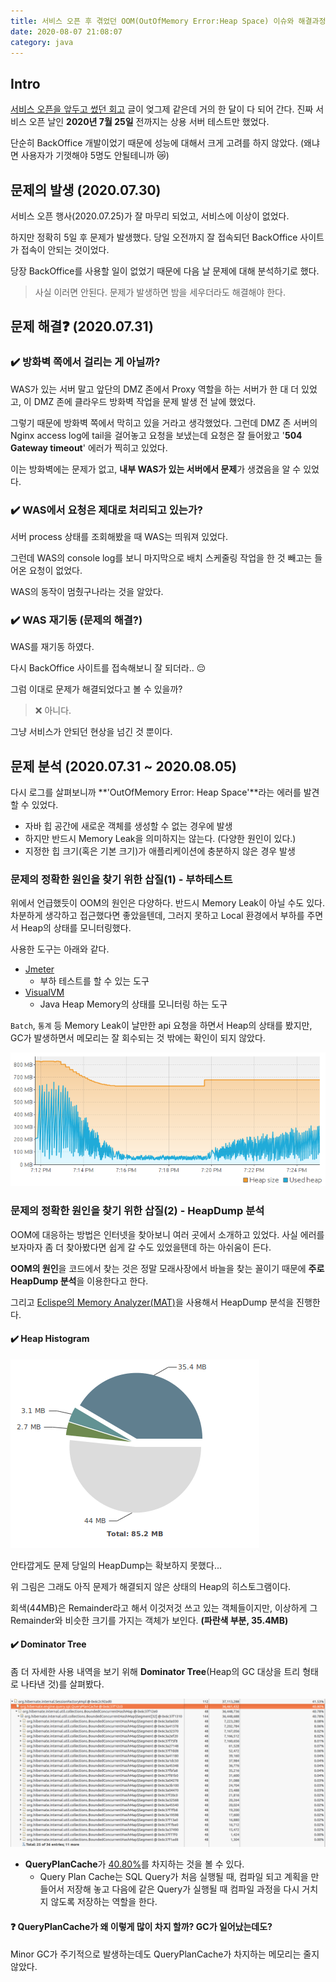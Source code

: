 ```yaml
---
title: 서비스 오픈 후 겪었던 OOM(OutOfMemory Error:Heap Space) 이슈와 해결과정
date: 2020-08-07 21:08:07
category: java
---
```




## Intro

[서비스 오픈을 앞두고 썼던 회고](https://changrea.io/etc/web-project-review/) 글이 엊그제 같은데 거의 한 달이 다 되어 간다. 진짜 서비스 오픈 날인 **2020년 7월 25일** 전까지는 상용 서버 테스트만 했었다.

단순히 BackOffice 개발이었기 때문에 성능에 대해서 크게 고려를 하지 않았다. (왜냐면 사용자가 기껏해야 5명도 안될테니까 :crying_cat_face:)



## 문제의 발생 (2020.07.30)

서비스 오픈 행사(2020.07.25)가 잘 마무리 되었고, 서비스에 이상이 없었다.

하지만 정확히 5일 후 문제가 발생했다. 당일 오전까지 잘 접속되던 BackOffice 사이트가 접속이 안되는 것이었다.

당장 BackOffice를 사용할 일이 없었기 때문에 다음 날 문제에 대해 분석하기로 했다.

> 사실 이러면 안된다. 문제가 발생하면 밤을 세우더라도 해결해야 한다.



## 문제 해결:question: (2020.07.31)

### :heavy_check_mark: 방화벽 쪽에서 걸리는 게 아닐까?

WAS가 있는 서버 말고 앞단의 DMZ 존에서 Proxy 역할을 하는 서버가 한 대 더 있었고, 이 DMZ 존에 클라우드 방화벽 작업을 문제 발생 전 날에 했었다.

그렇기 때문에 방화벽 쪽에서 막히고 있을 거라고 생각했었다. 그런데 DMZ 존 서버의 Nginx access log에 tail을 걸어놓고 요청을 보냈는데 요청은 잘 들어왔고 '**504 Gateway timeout**' 에러가 찍히고 있었다.

이는 방화벽에는 문제가 없고, **내부 WAS가 있는 서버에서 문제**가 생겼음을 알 수 있었다.



### :heavy_check_mark: WAS에서 요청은 제대로 처리되고 있는가?

서버 process 상태를 조회해봤을 때 WAS는 띄워져 있었다.

그런데 WAS의 console log를 보니 마지막으로 배치 스케줄링 작업을 한 것 빼고는 들어온 요청이 없었다.

WAS의 동작이 멈췄구나라는 것을 알았다.



### :heavy_check_mark: WAS 재기동 (문제의 해결?)

WAS를 재기동 하였다.

다시 BackOffice 사이트를 접속해보니 잘 되더라.. :pensive:

그럼 이대로 문제가 해결되었다고 볼 수 있을까?

> :x: 아니다.

그냥 서비스가 안되던 현상을 넘긴 것 뿐이다.



## 문제 분석 (2020.07.31 ~ 2020.08.05)

다시 로그를 살펴보니까 **'OutOfMemory Error: Heap Space'**라는 에러를 발견할 수 있었다.

- 자바 힙 공간에 새로운 객체를 생성할 수 없는 경우에 발생
- 하지만 반드시 Memory Leak을 의미하지는 않는다. (다양한 원인이 있다.)
- 지정한 힙 크기(혹은 기본 크기)가 애플리케이션에 충분하지 않은 경우 발생



### 문제의 정확한 원인을 찾기 위한 삽질(1) - 부하테스트

위에서 언급했듯이 OOM의 원인은 다양하다. 반드시 Memory Leak이 아닐 수도 있다. 차분하게 생각하고 접근했다면 좋았을텐데, 그러지 못하고 Local 환경에서 부하를 주면서 Heap의 상태를 모니터링했다.

사용한 도구는 아래와 같다.

- [Jmeter](https://jmeter.apache.org/)
  - 부하 테스트를 할 수 있는 도구
- [VisualVM](https://visualvm.github.io/)
  - Java Heap Memory의 상태를 모니터링 하는 도구



`Batch`, `통계` 등 Memory Leak이 날만한 api 요청을 하면서 Heap의 상태를 봤지만, GC가 발생하면서 메모리는 잘 회수되는 것 밖에는 확인이 되지 않았다.

<img src="./img/heap.png" />



### 문제의 정확한 원인을 찾기 위한 삽질(2) - HeapDump 분석

OOM에 대응하는 방법은 인터넷을 찾아보니 여러 곳에서 소개하고 있었다. 사실 에러를 보자마자 좀 더 찾아봤다면 쉽게 갈 수도 있었을탠데 하는 아쉬움이 든다.

**OOM의 원인**을 코드에서 찾는 것은 정말 모래사장에서 바늘을 찾는 꼴이기 때문에 **주로 HeapDump 분석**을 이용한다고 한다.

그리고 [Eclispe의 Memory Analyzer(MAT)](https://www.eclipse.org/mat/)을 사용해서 HeapDump 분석을 진행한다.



#### :heavy_check_mark: Heap Histogram

<img src="./img/histogram.png" />

안타깝게도 문제 당일의 HeapDump는 확보하지 못했다...

위 그림은 그래도 아직 문제가 해결되지 않은 상태의 Heap의 히스토그램이다.

회색(44MB)은 Remainder라고 해서 이것저것 쓰고 있는 객체들이지만, 이상하게 그 Remainder와 비슷한 크기를 가지는 객체가 보인다. **(파란색 부분, 35.4MB)**



#### :heavy_check_mark: Dominator Tree

좀 더 자세한 사용 내역을 보기 위해 **Dominator Tree**(Heap의 GC 대상을 트리 형태로 나타낸 것)를 살펴봤다.

<img src="./img/dominator_tree.png" />

- **QueryPlanCache**가 <u>40.80%</u>를 차지하는 것을 볼 수 있다.
  - Query Plan Cache는 SQL Query가 처음 실행될 때, 컴파일 되고 계획을 만들어서 저장해 놓고 다음에 같은 Query가 실행될 때 컴파일 과정을 다시 거치지 않도록 저장하는 역할을 한다.



#### :question: QueryPlanCache가 왜 이렇게 많이 차지 할까? GC가 일어났는데도?

Minor GC가 주기적으로 발생하는데도 QueryPlanCache가 차지하는 메모리는 줄지 않았다.

